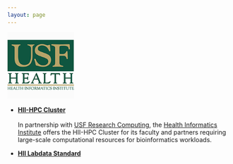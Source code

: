 ```yaml
---
layout: page
---
```


<img src="images/usf-hii-logo.png" border="0" width="30%" height="30%" />
<br/>

- **[HII-HPC Cluster](pages/hii-hpc.html)**<br/><br/>
  In partnership with [USF Research Computing](http://www.usf.edu/it/research-computing/),
  the [Health Informatics Institute](http://www.hii.usf.edu)
  offers the HII-HPC Cluster for its faculty and partners requiring
  large-scale computational resources for bioinformatics workloads.


- **[HII Labdata Standard](pages/labdata-standard.html)**<br/><br/>
